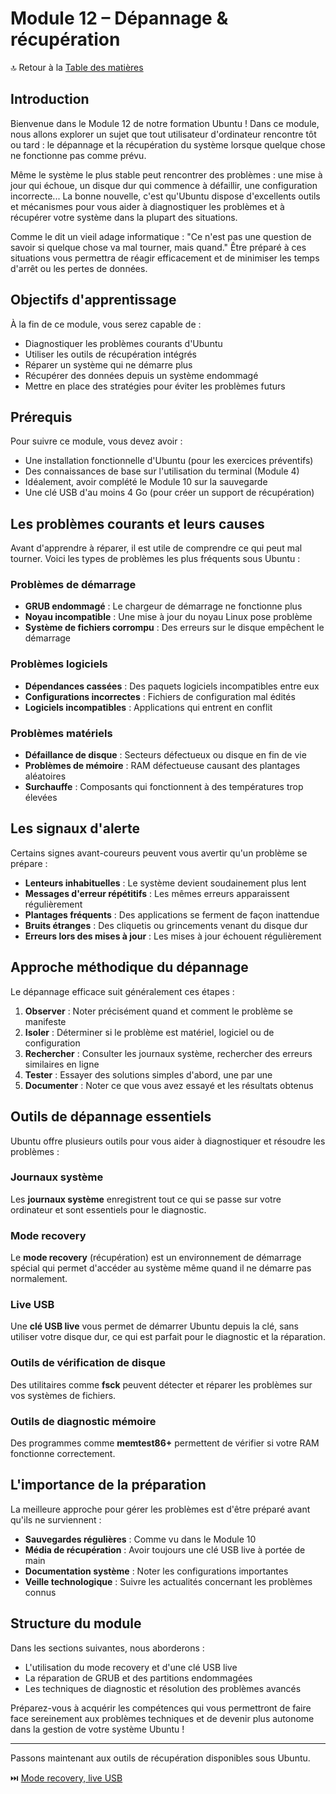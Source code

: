 # Module 12 – Dépannage & récupération

🔝 Retour à la [Table des matières](#table-des-matières)

## Introduction

Bienvenue dans le Module 12 de notre formation Ubuntu ! Dans ce module, nous allons explorer un sujet que tout utilisateur d'ordinateur rencontre tôt ou tard : le dépannage et la récupération du système lorsque quelque chose ne fonctionne pas comme prévu.

Même le système le plus stable peut rencontrer des problèmes : une mise à jour qui échoue, un disque dur qui commence à défaillir, une configuration incorrecte... La bonne nouvelle, c'est qu'Ubuntu dispose d'excellents outils et mécanismes pour vous aider à diagnostiquer les problèmes et à récupérer votre système dans la plupart des situations.

Comme le dit un vieil adage informatique : "Ce n'est pas une question de savoir si quelque chose va mal tourner, mais quand." Être préparé à ces situations vous permettra de réagir efficacement et de minimiser les temps d'arrêt ou les pertes de données.

## Objectifs d'apprentissage

À la fin de ce module, vous serez capable de :
- Diagnostiquer les problèmes courants d'Ubuntu
- Utiliser les outils de récupération intégrés
- Réparer un système qui ne démarre plus
- Récupérer des données depuis un système endommagé
- Mettre en place des stratégies pour éviter les problèmes futurs

## Prérequis

Pour suivre ce module, vous devez avoir :
- Une installation fonctionnelle d'Ubuntu (pour les exercices préventifs)
- Des connaissances de base sur l'utilisation du terminal (Module 4)
- Idéalement, avoir complété le Module 10 sur la sauvegarde
- Une clé USB d'au moins 4 Go (pour créer un support de récupération)

## Les problèmes courants et leurs causes

Avant d'apprendre à réparer, il est utile de comprendre ce qui peut mal tourner. Voici les types de problèmes les plus fréquents sous Ubuntu :

### Problèmes de démarrage
- **GRUB endommagé** : Le chargeur de démarrage ne fonctionne plus
- **Noyau incompatible** : Une mise à jour du noyau Linux pose problème
- **Système de fichiers corrompu** : Des erreurs sur le disque empêchent le démarrage

### Problèmes logiciels
- **Dépendances cassées** : Des paquets logiciels incompatibles entre eux
- **Configurations incorrectes** : Fichiers de configuration mal édités
- **Logiciels incompatibles** : Applications qui entrent en conflit

### Problèmes matériels
- **Défaillance de disque** : Secteurs défectueux ou disque en fin de vie
- **Problèmes de mémoire** : RAM défectueuse causant des plantages aléatoires
- **Surchauffe** : Composants qui fonctionnent à des températures trop élevées

## Les signaux d'alerte

Certains signes avant-coureurs peuvent vous avertir qu'un problème se prépare :

- **Lenteurs inhabituelles** : Le système devient soudainement plus lent
- **Messages d'erreur répétitifs** : Les mêmes erreurs apparaissent régulièrement
- **Plantages fréquents** : Des applications se ferment de façon inattendue
- **Bruits étranges** : Des cliquetis ou grincements venant du disque dur
- **Erreurs lors des mises à jour** : Les mises à jour échouent régulièrement

## Approche méthodique du dépannage

Le dépannage efficace suit généralement ces étapes :

1. **Observer** : Noter précisément quand et comment le problème se manifeste
2. **Isoler** : Déterminer si le problème est matériel, logiciel ou de configuration
3. **Rechercher** : Consulter les journaux système, rechercher des erreurs similaires en ligne
4. **Tester** : Essayer des solutions simples d'abord, une par une
5. **Documenter** : Noter ce que vous avez essayé et les résultats obtenus

## Outils de dépannage essentiels

Ubuntu offre plusieurs outils pour vous aider à diagnostiquer et résoudre les problèmes :

### Journaux système
Les **journaux système** enregistrent tout ce qui se passe sur votre ordinateur et sont essentiels pour le diagnostic.

### Mode recovery
Le **mode recovery** (récupération) est un environnement de démarrage spécial qui permet d'accéder au système même quand il ne démarre pas normalement.

### Live USB
Une **clé USB live** vous permet de démarrer Ubuntu depuis la clé, sans utiliser votre disque dur, ce qui est parfait pour le diagnostic et la réparation.

### Outils de vérification de disque
Des utilitaires comme **fsck** peuvent détecter et réparer les problèmes sur vos systèmes de fichiers.

### Outils de diagnostic mémoire
Des programmes comme **memtest86+** permettent de vérifier si votre RAM fonctionne correctement.

## L'importance de la préparation

La meilleure approche pour gérer les problèmes est d'être préparé avant qu'ils ne surviennent :

- **Sauvegardes régulières** : Comme vu dans le Module 10
- **Média de récupération** : Avoir toujours une clé USB live à portée de main
- **Documentation système** : Noter les configurations importantes
- **Veille technologique** : Suivre les actualités concernant les problèmes connus

## Structure du module

Dans les sections suivantes, nous aborderons :
- L'utilisation du mode recovery et d'une clé USB live
- La réparation de GRUB et des partitions endommagées
- Les techniques de diagnostic et résolution des problèmes avancés

Préparez-vous à acquérir les compétences qui vous permettront de faire face sereinement aux problèmes techniques et de devenir plus autonome dans la gestion de votre système Ubuntu !

---

Passons maintenant aux outils de récupération disponibles sous Ubuntu.

⏭️ [Mode recovery, live USB](/04-automatisation-maintenance/module-12-depannage-recuperation/01-mode-recovery-live-usb.md)
